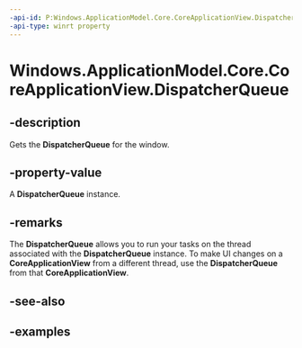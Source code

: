 ```yaml
---
-api-id: P:Windows.ApplicationModel.Core.CoreApplicationView.DispatcherQueue
-api-type: winrt property
---
```


<!-- Property syntax.
public DispatcherQueue DispatcherQueue { get; }
-->

# Windows.ApplicationModel.Core.CoreApplicationView.DispatcherQueue

## -description
Gets the **DispatcherQueue** for the window.

## -property-value
A **DispatcherQueue** instance.

## -remarks
The **DispatcherQueue** allows you to run your tasks on the thread associated with the **DispatcherQueue** instance. To make UI changes on a **CoreApplicationView** from a different thread, use the **DispatcherQueue** from that **CoreApplicationView**.

## -see-also

## -examples
